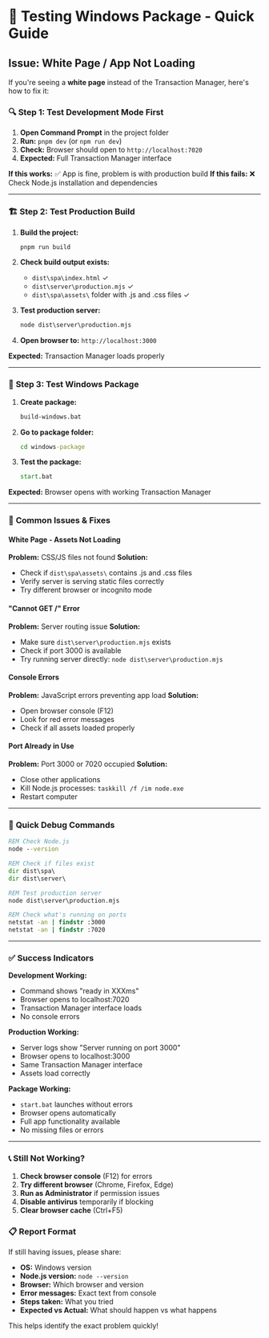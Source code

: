 # 🧪 Testing Windows Package - Quick Guide

## Issue: White Page / App Not Loading

If you're seeing a **white page** instead of the Transaction Manager, here's how to fix it:

### 🔍 **Step 1: Test Development Mode First**

1. **Open Command Prompt** in the project folder
2. **Run:** `pnpm dev` (or `npm run dev`)
3. **Check:** Browser should open to `http://localhost:7020`
4. **Expected:** Full Transaction Manager interface

**If this works:** ✅ App is fine, problem is with production build
**If this fails:** ❌ Check Node.js installation and dependencies

---

### 🏗️ **Step 2: Test Production Build**

1. **Build the project:**

   ```cmd
   pnpm run build
   ```

2. **Check build output exists:**
   - `dist\spa\index.html` ✓
   - `dist\server\production.mjs` ✓
   - `dist\spa\assets\` folder with .js and .css files ✓

3. **Test production server:**
   ```cmd
   node dist\server\production.mjs
   ```
4. **Open browser to:** `http://localhost:3000`

**Expected:** Transaction Manager loads properly

---

### 🎯 **Step 3: Test Windows Package**

1. **Create package:**

   ```cmd
   build-windows.bat
   ```

2. **Go to package folder:**

   ```cmd
   cd windows-package
   ```

3. **Test the package:**
   ```cmd
   start.bat
   ```

**Expected:** Browser opens with working Transaction Manager

---

### 🔧 **Common Issues & Fixes**

#### **White Page - Assets Not Loading**

**Problem:** CSS/JS files not found
**Solution:**

- Check if `dist\spa\assets\` contains .js and .css files
- Verify server is serving static files correctly
- Try different browser or incognito mode

#### **"Cannot GET /" Error**

**Problem:** Server routing issue
**Solution:**

- Make sure `dist\server\production.mjs` exists
- Check if port 3000 is available
- Try running server directly: `node dist\server\production.mjs`

#### **Console Errors**

**Problem:** JavaScript errors preventing app load
**Solution:**

- Open browser console (F12)
- Look for red error messages
- Check if all assets loaded properly

#### **Port Already in Use**

**Problem:** Port 3000 or 7020 occupied
**Solution:**

- Close other applications
- Kill Node.js processes: `taskkill /f /im node.exe`
- Restart computer

---

### 🚀 **Quick Debug Commands**

```cmd
REM Check Node.js
node --version

REM Check if files exist
dir dist\spa\
dir dist\server\

REM Test production server
node dist\server\production.mjs

REM Check what's running on ports
netstat -an | findstr :3000
netstat -an | findstr :7020
```

---

### ✅ **Success Indicators**

**Development Working:**

- Command shows "ready in XXXms"
- Browser opens to localhost:7020
- Transaction Manager interface loads
- No console errors

**Production Working:**

- Server logs show "Server running on port 3000"
- Browser opens to localhost:3000
- Same Transaction Manager interface
- Assets load correctly

**Package Working:**

- `start.bat` launches without errors
- Browser opens automatically
- Full app functionality available
- No missing files or errors

---

### 📞 **Still Not Working?**

1. **Check browser console** (F12) for errors
2. **Try different browser** (Chrome, Firefox, Edge)
3. **Run as Administrator** if permission issues
4. **Disable antivirus** temporarily if blocking
5. **Clear browser cache** (Ctrl+F5)

### 📋 **Report Format**

If still having issues, please share:

- **OS:** Windows version
- **Node.js version:** `node --version`
- **Browser:** Which browser and version
- **Error messages:** Exact text from console
- **Steps taken:** What you tried
- **Expected vs Actual:** What should happen vs what happens

This helps identify the exact problem quickly!
